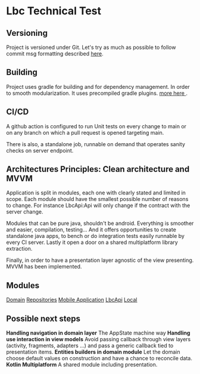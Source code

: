 # Lbc Technical Test

## Versioning

Project is versioned under Git. Let's try as much as possible to follow commit msg formatting
described [here](http://karma-runner.github.io/1.0/dev/git-commit-msg.html).

## Building
Project uses gradle for building and for dependency management. In order to smooth modularization.
It uses precompiled gradle plugins. 
[more here ](https://docs.gradle.org/current/userguide/custom_plugins.html#sec:precompiled_plugins).


## CI/CD
A github action is configured to run Unit tests on every change to main or on any branch on which a pull request is opened targeting main.

There is also, a standalone job, runnable on demand that operates sanity checks on server endpoint. 

## Architectures Principles:  Clean architecture and MVVM

Application is split in modules, each one with clearly stated and limited in scope.
Each module should have the smallest possible number of reasons to change. For instance LbcApi:Api 
will only change if the contract with the server change.

Modules that can be pure java, shouldn't be android. Everything is smoother and easier, compilation, testing...
And it offers opportunities to create standalone java apps, to bench or do integration tests easily runnable by every CI server.
Lastly it open a door on a shared multiplatform library extraction.

Finally, in order to have a presentation layer agnostic of the view presenting. MVVM has been implemented.

## Modules
[Domain](./domain/README.md)
[Repositories](./repositories/README.md)
[Mobile Application](./mobile/README.md)
[LbcApi](./lbcapi/README.md)
[Local](./local/README.md)


## Possible next steps

__Handling navigation in domain layer__ The AppState machine way
__Handling use interaction in view models__ Avoid passing callback through view layers (activity, fragments, adapters ...) and pass a generic callback tied to presentation items.
__Entities builders in domain module__ Let the domain choose default values on construction and have a chance to reconcile data.
__Kotlin Multiplatform__ A shared module including presentation.

